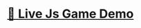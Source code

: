 <!--
    Title: JS Game
    Author: somerongit (Someron Bakuli) 
-->
# [🔴 Live Js Game Demo](https://somerongit.github.io/Win-If-You-Can/)
<!--
    Title: JS Game
    Author: somerongit (Someron Bakuli) 
-->
